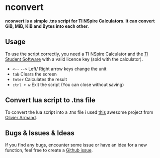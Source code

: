 # nconvert
**nconvert is a simple .tns script for TI NSpire Calculators.
It can convert GiB, MiB, KiB and Bytes into each other.**

## Usage
To use the script correctly, you need a TI NSpire Calculator and the [TI Student Software](https://education.ti.com/en/software "Ti Student Software") with a valid licence key (sold with the calculator).

* `<--` `-->` Left/ Right arrow keys change the unit
* `tab` Clears the screen
* `Enter` Calculates the result
* `ctrl + w` Exit the script (You can close without saving)

## Convert lua script to .tns file
To convert the lua script into a .tns file i used [this](https://ticalc.org/archives/files/fileinfo/441/44113.html "Luna v0.3a") awesome project from [Olivier Armand](https://ticalc.org/archives/files/authors/52/5202.html, "Olivier Armand").

## Bugs & Issues & Ideas
If you find any bugs, encounter some issue or have an idea for a new function, feel free to create a [Github issue](https://github.com/m4skedbyte/nconvert/issues).
